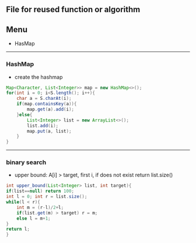 ## File for reused function or algorithm

## Menu
- HasMap

-------------------------------------------------------------------------------
### HashMap
- create the hashmap 
```java
Map<Character, List<Integer>> map = new HashMap<>();
for(int i = 0; i<S.length(); i++){
    char a = S.charAt(i);
    if(map.containsKey(a)){
        map.get(a).add(i);
    }else{
        List<Integer> list = new ArrayList<>();
        list.add(i);
        map.put(a, list);
    }
}
```

------------------------------------------------------------------------------
### binary search
- upper bound: A[i] > target, first i, if does not exist return list.size()
```java
int upper_bound(List<Integer> list, int target){
if(list==null) return 100;
int l = 0; int r = list.size();
while(l < r){
    int m = (r-l)/2+l;
    if(list.get(m) > target) r = m;
    else l = m+1;
}
return l;
}
```
